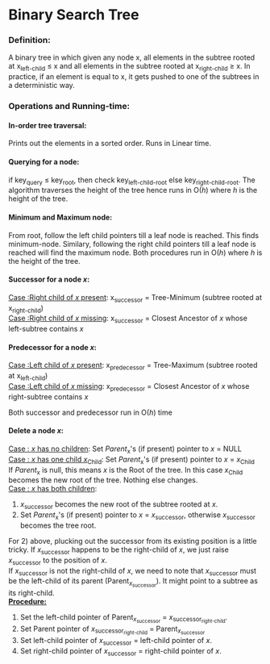 <h1>Binary Search Tree</h1>
<div><h3>Definition: </h4> A binary tree in which given any node x, all elements in the subtree rooted at x<sub>left-child</sub> &le; x and all elements in the subtree rooted at x<sub>right-child</sub>  &ge; x. In practice, if an element is equal to x, it gets pushed to one of the subtrees in a deterministic way.</div>
<div><h3>Operations and Running-time:</h3>
	<div><h4>In-order tree traversal: </h4>
	Prints out the elements in a sorted order. Runs in Linear time.</div>
	<div><h4>Querying for a node: </h4>
	if key<sub>query</sub> &le; key<sub>root</sub>, then check key<sub>left-child-root</sub> else key<sub>right-child-root</sub>. The algorithm traverses the height of the tree hence runs in O(<i>h</i>) where <i>h</i> is the height of the tree.</div>
	<div><h4>Minimum and Maximum node: </h4> From root, follow the left child pointers till a leaf node is reached. This finds minimum-node. Similary,
	following the right child pointers till a leaf node is reached will find the maximum node. Both procedures run in O(<i>h</i>) where <i>h</i> is the height of the tree.</div>
	<div>
		<div>
		<h4>Successor for a node <i>x</i>: </h4>
		<u>Case :Right child of <i>x</i> present</u>: 
		x<sub>successor</sub> = Tree-Minimum (subtree rooted at x<sub>right-child</sub>)<br/>
		<u>Case :Right child of <i>x</i> missing</u>:
		x<sub>successor</sub> = Closest Ancestor of <i>x</i> whose left-subtree contains <i>x</i>
	</div>
	<div>
		<h4>Predecessor for a node <i>x</i>: </h4>
		<u>Case :Left child of <i>x</i> present</u>: 
		x<sub>predecessor</sub> = Tree-Maximum (subtree rooted at x<sub>left-child</sub>)<br/>
		<u>Case :Left child of <i>x</i> missing</u>:
		x<sub>predecessor</sub> = Closest Ancestor of <i>x</i> whose right-subtree contains <i>x</i>
	</div>
	<p>Both successor and predecessor run in O(<i>h</i>) time</p>
	</div>
	<div>
		<h4>Delete a node <i>x</i>: </h4>
		<div>
			<u>Case : <i>x</i> has no children</u>:
			Set <i>Parent</i><sub>x</sub>'s (if present) pointer to <i>x</i> = NULL<br/>
			<u>Case : <i>x</i> has one child <i>x</i><sub>Child</sub></u>:
			Set <i>Parent</i><sub>x</sub>'s (if present) pointer to <i>x</i> = <i>x</i><sub>Child</sub><br/>
			If <i>Parent</i><sub>x</sub> is null, this means <i>x</i> is the Root of the tree. In this case
			<i>x</i><sub>Child</sub> becomes the new root of the tree. Nothing else changes.<br/>
			<u>Case : <i>x</i> has both children</u>:
			<ol>
				<li><i>x</i><sub>successor</sub> becomes the new root of the subtree rooted at <i>x</i>.</li>
				<li>Set <i>Parent</i><sub>x</sub>'s (if present) pointer to <i>x</i> = <i>x</i><sub>successor</sub>, otherwise
					<i>x</i><sub>successor</sub> becomes the tree root.</li>
			</ol>
			<p> For 2) above, plucking out the successor from its existing position is a little tricky.
				If <i>x</i><sub>successor</sub> happens to be the right-child of <i>x</i>, we just raise <i>x</i><sub>successor</sub> to the position of <i>x</i>.<br/>
				If <i>x</i><sub>successor</sub> is not the right-child of <i>x</i>, we need to note that <i>x</i><sub>successor</sub> must be the left-child of its parent (Parent<sub><i>x</i><sub>successor</sub></sub>). It might point to a subtree as its right-child. <br/>
				<b><u>Procedure: </u></b>
				<ol>
					<li>Set the left-child pointer of Parent<sub><i>x</i><sub>successor</sub></sub> = <i>x</i><sub>successor<sub>right-child</sub></sub>.</li>
					<li>Set Parent pointer of <i>x</i><sub>successor<sub>right-child</sub></sub> = Parent<sub><i>x</i><sub>successor</sub></sub></li>
					<li>Set left-child pointer of <i>x</i><sub>successor</sub> = left-child pointer of <i>x</i>.</li>
					<li>Set right-child pointer of <i>x</i><sub>successor</sub> = right-child pointer of <i>x</i>.</li>
				</ol>
			</p>
		</div>
	</div>

</div>